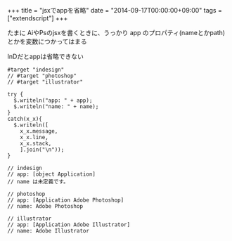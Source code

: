 +++
title = "jsxでappを省略"
date = "2014-09-17T00:00:00+09:00"
tags = ["extendscript"]
+++

たまに AiやPsのjsxを書くときに、うっかり app のプロパティ(nameとかpath)とかを変数につかってはまる

InDだとappは省略できない

```
#target "indesign"
// #target "photoshop"
// #target "illustrator"

try {
  $.writeln("app: " + app);
  $.writeln("name: " + name);
}
catch(x_x){
  $.writeln([
    x_x.message,
    x_x.line,
    x_x.stack,
    ].join("\n"));
}

// indesign
// app: [object Application]
// name は未定義です。

// photoshop
// app: [Application Adobe Photoshop]
// name: Adobe Photoshop

// illustrator
// app: [Application Adobe Illustrator]
// name: Adobe Illustrator
```